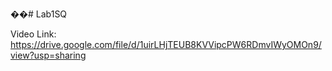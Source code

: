 ��#   L a b 1 S Q 
 
 

Video Link: https://drive.google.com/file/d/1uirLHjTEUB8KVVipcPW6RDmvIWyOMOn9/view?usp=sharing
